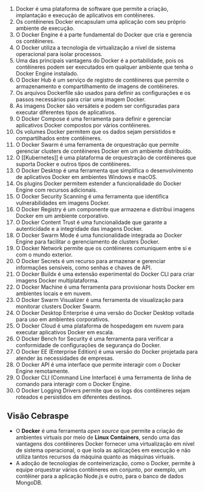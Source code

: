 1. Docker é uma plataforma de software que permite a criação, implantação e execução de aplicativos em contêineres.
2. Os contêineres Docker encapsulam uma aplicação com seu próprio ambiente de execução.
3. O Docker Engine é a parte fundamental do Docker que cria e gerencia os contêineres.
4. O Docker utiliza a tecnologia de virtualização a nível de sistema operacional para isolar processos.
5. Uma das principais vantagens do Docker é a portabilidade, pois os contêineres podem ser executados em qualquer ambiente que tenha o Docker Engine instalado.
6. O Docker Hub é um serviço de registro de contêineres que permite o armazenamento e compartilhamento de imagens de contêineres.
7. Os arquivos Dockerfile são usados para definir as configurações e os passos necessários para criar uma imagem Docker.
8. As imagens Docker são versáteis e podem ser configuradas para executar diferentes tipos de aplicativos.
9. O Docker Compose é uma ferramenta para definir e gerenciar aplicativos Docker compostos por vários contêineres.
10. Os volumes Docker permitem que os dados sejam persistidos e compartilhados entre contêineres.
11. O Docker Swarm é uma ferramenta de orquestração que permite gerenciar clusters de contêineres Docker em um ambiente distribuído.
12. O [[Kubernetes]] é uma plataforma de orquestração de contêineres que suporta Docker e outros tipos de contêineres.
13. O Docker Desktop é uma ferramenta que simplifica o desenvolvimento de aplicativos Docker em ambientes Windows e macOS.
14. Os plugins Docker permitem estender a funcionalidade do Docker Engine com recursos adicionais.
15. O Docker Security Scanning é uma ferramenta que identifica vulnerabilidades em imagens Docker.
16. O Docker Registry é um componente que armazena e distribui imagens Docker em um ambiente corporativo.
17. O Docker Content Trust é uma funcionalidade que garante a autenticidade e a integridade das imagens Docker.
18. O Docker Swarm Mode é uma funcionalidade integrada ao Docker Engine para facilitar o gerenciamento de clusters Docker.
19. O Docker Network permite que os contêineres comuniquem entre si e com o mundo exterior.
20. O Docker Secrets é um recurso para armazenar e gerenciar informações sensíveis, como senhas e chaves de API.
21. O Docker Buildx é uma extensão experimental do Docker CLI para criar imagens Docker multiplataforma.
22. O Docker Machine é uma ferramenta para provisionar hosts Docker em ambientes locais e em nuvem.
23. O Docker Swarm Visualizer é uma ferramenta de visualização para monitorar clusters Docker Swarm.
24. O Docker Desktop Enterprise é uma versão do Docker Desktop voltada para uso em ambientes corporativos.
25. O Docker Cloud é uma plataforma de hospedagem em nuvem para executar aplicativos Docker em escala.
26. O Docker Bench for Security é uma ferramenta para verificar a conformidade de configurações de segurança do Docker.
27. O Docker EE (Enterprise Edition) é uma versão do Docker projetada para atender às necessidades de empresas.
28. O Docker API é uma interface que permite interagir com o Docker Engine remotamente.
29. O Docker CLI (Command Line Interface) é uma ferramenta de linha de comando para interagir com o Docker Engine.
30. O Docker Logging Drivers permite que os logs dos contêineres sejam roteados e persistidos em diferentes destinos.

## Visão Cebraspe
- O **Docker** é uma ferramenta _open source_ que permite a criação de ambientes virtuais por meio de **Linux Containers**, sendo uma das vantagens dos contêineres Docker fornecer uma virtualização em nível de sistema operacional, o que isola as aplicações em execução e não utiliza tantos recursos da máquina quanto as máquinas virtuais.
- A adoção de tecnologias de conteinerização, como o Docker, permite à equipe orquestrar vários contêineres em conjunto, por exemplo, um contêiner para a aplicação Node.js e outro, para o banco de dados MongoDB.
